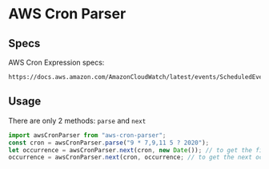 # AWS Cron Parser

## Specs

AWS Cron Expression specs:

```
https://docs.aws.amazon.com/AmazonCloudWatch/latest/events/ScheduledEvents.html#CronExpressions
```

## Usage

There are only 2 methods: `parse` and `next`

```js
import awsCronParser from "aws-cron-parser";
const cron = awsCronParser.parse("9 * 7,9,11 5 ? 2020");
let occurrence = awsCronParser.next(cron, new Date()); // to get the first occurrence from now
occurrence = awsCronParser.next(cron, occurrence; // to get the next occurrence following the previous one
```
